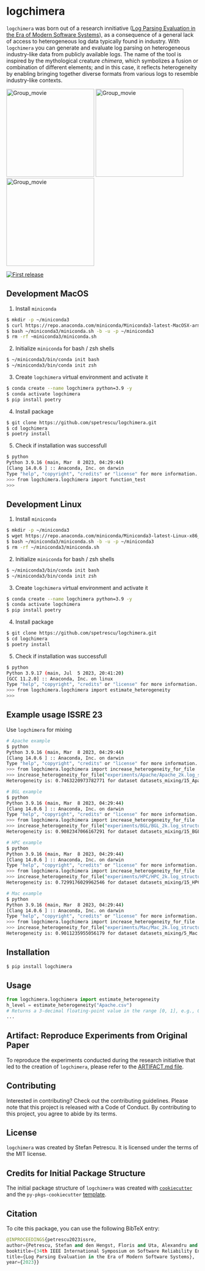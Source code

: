 # logchimera

 `logchimera` was born out of a research innitiative ([Log Parsing Evaluation in the Era of Modern Software Systems](https://arxiv.org/abs/2308.09003)), as a consequence of a general lack of access to heterogeneous log data typically found in industry. With `logchimera` you can generate and evaluate log parsing on heterogeneous industry-like data from publicly available logs. The name of the tool is inspired by the mythological creature _chimera_, which symbolizes a fusion or combination of different elements; and in this case, it reflects heterogeneity by enabling bringing together diverse formats from various logs to resemble industry-like contexts.

<div align="left">
  <p>
<!--   <img width="230" alt="Group_movie" src="https://user-images.githubusercontent.com/60047427/122675863-a7e86380-d1db-11eb-84f4-d4a3bc488209.jpg"> -->
  <img width="230" alt="Group_movie" src="https://github.com/spetrescu/logchimera/assets/60047427/10cc52d6-dc33-4159-a99c-cfc279cf3f11.jpg">
  <img width="230" alt="Group_movie" src="https://github.com/spetrescu/logchimera/assets/60047427/d2012c9d-753c-4b9d-b867-1c65896c26df.jpg">
  <img width="230" alt="Group_movie" src="https://github.com/spetrescu/logchimera/assets/60047427/cdc0d927-fbf5-48be-8a6c-e033fb4af958.jpg">

  </p>
  <p>
    <a href="">
      <img alt="First release" src="https://img.shields.io/badge/release-v0.1.0-brightgreen.svg" />
    </a>
  </p>
</div>

## Development MacOS
1. Install `miniconda`
```bash
$ mkdir -p ~/miniconda3
$ curl https://repo.anaconda.com/miniconda/Miniconda3-latest-MacOSX-arm64.sh -o ~/miniconda3/miniconda.sh
$ bash ~/miniconda3/miniconda.sh -b -u -p ~/miniconda3
$ rm -rf ~miniconda3/miniconda.sh
```
2. Initialize `miniconda` for bash / zsh shells
```bash
$ ~/miniconda3/bin/conda init bash
$ ~/miniconda3/bin/conda init zsh
```
3. Create `logchimera` virtual environment and activate it
```bash
$ conda create --name logchimera python=3.9 -y
$ conda activate logchimera
$ pip install poetry
```
4. Install package
```bash
$ git clone https://github.com/spetrescu/logchimera.git
$ cd logchimera
$ poetry install
```
5. Check if installation was successfull
```bash
$ python
Python 3.9.16 (main, Mar  8 2023, 04:29:44) 
[Clang 14.0.6 ] :: Anaconda, Inc. on darwin
Type "help", "copyright", "credits" or "license" for more information.
>>> from logchimera.logchimera import function_test
>>>
```

## Development Linux
1. Install `miniconda`
```bash
$ mkdir -p ~/miniconda3
$ wget https://repo.anaconda.com/miniconda/Miniconda3-latest-Linux-x86_64.sh -O ~/miniconda3/miniconda.sh
$ bash ~/miniconda3/miniconda.sh -b -u -p ~/miniconda3
$ rm -rf ~/miniconda3/miniconda.sh
```
2. Initialize `miniconda` for bash / zsh shells
```bash
$ ~/miniconda3/bin/conda init bash
$ ~/miniconda3/bin/conda init zsh
```
3. Create `logchimera` virtual environment and activate it
```bash
$ conda create --name logchimera python=3.9 -y
$ conda activate logchimera
$ pip install poetry
```
4. Install package
```bash
$ git clone https://github.com/spetrescu/logchimera.git
$ cd logchimera
$ poetry install
```
5. Check if installation was successfull
```bash
$ python
Python 3.9.17 (main, Jul  5 2023, 20:41:20) 
[GCC 11.2.0] :: Anaconda, Inc. on linux
Type "help", "copyright", "credits" or "license" for more information.
>>> from logchimera.logchimera import estimate_heterogeneity
>>>
```

## Example usage ISSRE 23
Use `logchimera` for mixing
```bash
# Apache example
$ python
Python 3.9.16 (main, Mar  8 2023, 04:29:44)
[Clang 14.0.6 ] :: Anaconda, Inc. on darwin
Type "help", "copyright", "credits" or "license" for more information.
>>> from logchimera.logchimera import increase_heterogeneity_for_file
>>> increase_heterogeneity_for_file("experiments/Apache/Apache_2k.log_structured.csv", 0.58, "Apache")
Heterogeneity is: 0.7463220973782771 for dataset datasets_mixing/15_Apache.csv
```

```bash
# BGL example
$ python
Python 3.9.16 (main, Mar  8 2023, 04:29:44)
[Clang 14.0.6 ] :: Anaconda, Inc. on darwin
Type "help", "copyright", "credits" or "license" for more information.
>>> from logchimera.logchimera import increase_heterogeneity_for_file
>>> increase_heterogeneity_for_file("experiments/BGL/BGL_2k.log_structured.csv", 0.69, "BGL")
Heterogeneity is: 0.9082347066167291 for dataset datasets_mixing/15_BGL.csv
```

```bash
# HPC example
$ python
Python 3.9.16 (main, Mar  8 2023, 04:29:44)
[Clang 14.0.6 ] :: Anaconda, Inc. on darwin
Type "help", "copyright", "credits" or "license" for more information.
>>> from logchimera.logchimera import increase_heterogeneity_for_file
>>> increase_heterogeneity_for_file("experiments/HPC/HPC_2k.log_structured.csv", 0.59, "HPC")
Heterogeneity is: 0.7299176029962546 for dataset datasets_mixing/15_HPC.csv
```

```bash
# Mac example
$ python
Python 3.9.16 (main, Mar  8 2023, 04:29:44)
[Clang 14.0.6 ] :: Anaconda, Inc. on darwin
Type "help", "copyright", "credits" or "license" for more information.
>>> from logchimera.logchimera import increase_heterogeneity_for_file
>>> increase_heterogeneity_for_file("experiments/Mac/Mac_2k.log_structured.csv", 0.40, "Mac")
Heterogeneity is: 0.9011235955056179 for dataset datasets_mixing/5_Mac.csv
```

## Installation

```bash
$ pip install logchimera
```

## Usage

```python
from logchimera.logchimera import estimate_heterogeneity
h_level = estimate_heterogeneity("Apache.csv") 
# Returns a 3-decimal floating-point value in the range [0, 1], e.g., 0.959
...
```

## Artifact: Reproduce Experiments from Original Paper
To reproduce the experiments conducted during the research initiative that led to the creation of `logchimera`, please refer to the [ARTIFACT.md file](https://github.com/spetrescu/logchimera/blob/main/ARTIFACT.md).

## Contributing

Interested in contributing? Check out the contributing guidelines. Please note that this project is released with a Code of Conduct. By contributing to this project, you agree to abide by its terms.

## License

`logchimera` was created by Stefan Petrescu. It is licensed under the terms of the MIT license.

## Credits for Initial Package Structure

The initial package structure of `logchimera` was created with [`cookiecutter`](https://cookiecutter.readthedocs.io/en/latest/) and the `py-pkgs-cookiecutter` [template](https://github.com/py-pkgs/py-pkgs-cookiecutter).

## Citation
To cite this package, you can use the following BibTeX entry:
```python
@INPROCEEDINGS{petrescu2023issre,
author={Petrescu, Stefan and den Hengst, Floris and Uta, Alexandru and Rellermeyer, Jan S.},
booktitle={34th IEEE International Symposium on Software Reliability Engineering (ISSRE)},
title={Log Parsing Evaluation in the Era of Modern Software Systems},
year={2023}}
```



